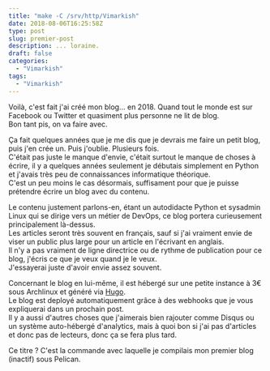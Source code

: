 ```yaml
---
title: "make -C /srv/http/Vimarkish"
date: 2018-08-06T16:25:58Z
type: post
slug: premier-post
description: ... loraine.
draft: false
categories:
  - "Vimarkish"
tags:
  - "Vimarkish"
---
```


Voilà, c'est fait j'ai créé mon blog... en 2018. Quand tout le monde est sur Facebook ou Twitter et quasiment plus personne ne lit de blog.  
Bon tant pis, on va faire avec.


<!--more-->

Ça fait quelques années que je me dis que je devrais me faire un petit blog, puis j'en crée un. Puis j'oublie. Plusieurs fois.  
C'était pas juste le manque d'envie, c'était surtout le manque de choses à écrire, il y a quelques années seulement je débutais simplement en Python et j'avais très peu de connaissances informatique théorique.  
C'est un peu moins le cas désormais, suffisament pour que je puisse prétendre écrire un blog avec du contenu.  

Le contenu justement parlons-en, étant un autodidacte Python et sysadmin Linux qui se dirige vers un métier de DevOps, ce blog portera curieusement principalement là-dessus.  
Les articles seront très souvent en français, sauf si j'ai vraiment envie de viser un public plus large pour un article en l'écrivant en anglais.  
Il n'y a pas vraiment de ligne directrice ou de rythme de publication pour ce blog, j'écris ce que je veux quand je le veux.  
J'essayerai juste d'avoir envie assez souvent.

Concernant le blog en lui-même, il est hébergé sur une petite instance à 3€ sous Archlinux et généré via [Hugo](https://gohugo.io).  
Le blog est deployé automatiquement grâce à des webhooks que je vous expliquerai dans un prochain post.  
Il y a aussi d'autres choses que j'aimerais bien rajouter comme Disqus ou un système auto-hébergé d'analytics, mais à quoi bon si j'ai pas d'articles et donc pas de lecteurs, donc ça se fera plus tard.  

Ce titre ? C'est la commande avec laquelle je compilais mon premier blog (inactif) sous Pelican.